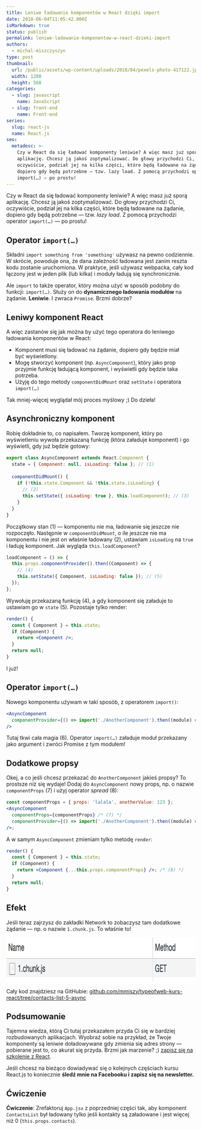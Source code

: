 ```yaml
---
title: Leniwe ładowanie komponentów w React dzięki import
date: 2018-06-04T11:05:42.000Z
isMarkdown: true
status: publish
permalink: leniwe-ladowanie-komponentow-w-react-dzieki-import
authors:
  - michal-miszczyszyn
type: post
thumbnail:
  url: /public/assets/wp-content/uploads/2018/04/pexels-photo-417122.jpeg
  width: 1280
  height: 568
categories:
  - slug: javascript
    name: JavaScript
  - slug: front-end
    name: Front-end
series:
  slug: react-js
  name: React.js
seo:
  metadesc: >-
    Czy w React da się ładować komponenty leniwie? A więc masz już sporą
    aplikację. Chcesz ją jakoś zoptymalizować. Do głowy przychodzi Ci,
    oczywiście, podział jej na kilka części, które będą ładowane na żądanie,
    dopiero gdy będą potrzebne — tzw. lazy load. Z pomocą przychodzi operator
    import(…) — po prostu!
---
```


Czy w React da się ładować komponenty leniwie? A więc masz już sporą aplikację. Chcesz ją jakoś zoptymalizować. Do głowy przychodzi Ci, oczywiście, podział jej na kilka części, które będą ładowane na żądanie, dopiero gdy będą potrzebne — tzw. _lazy load_. Z pomocą przychodzi operator `import(…)` — po prostu!

## Operator `import(…)`

Składni `import something from 'something'` używasz na pewno codziennie. W skrócie, powoduje ona, że dana zależność ładowana jest zanim reszta kodu zostanie uruchomiona. W praktyce, jeśli używasz webpacka, cały kod łączony jest w jeden plik (lub kilka) i moduły ładują się synchronicznie.

Ale `import` to także operator, który można użyć w sposób podobny do funkcji: `import(…)`. Służy on do **dynamicznego ładowania modułów** na żądanie. **Leniwie**. I zwraca `Promise`. Brzmi dobrze?

## Leniwy komponent React

A więc zastanów się jak można by użyć tego operatora do leniwego ładowania komponentów w React:

- Komponent musi się ładować na żądanie, dopiero gdy będzie miał być wyświetlony.
- Mogę stworzyć komponent (np. `AsyncComponent`), który jako prop przyjmie funkcję ładującą komponent, i wyświetli gdy będzie taka potrzeba.
- Użyję do tego metody `componentDidMount` oraz `setState` i operatora `import(…)`

Tak mniej-więcej wyglądał mój proces myślowy ;) Do dzieła!

## Asynchroniczny komponent

Robię dokładnie to, co napisałem. Tworzę komponent, który po wyświetleniu wywoła przekazaną funkcję (która załaduje komponent) i go wyświetli, gdy już będzie gotowy:

```jsx
export class AsyncComponent extends React.Component {
  state = { Component: null, isLoading: false }; // (1)

  componentDidMount() {
    if (!this.state.Component && !this.state.isLoading) {
      // (2)
      this.setState({ isLoading: true }, this.loadComponent); // (3)
    }
  }
}
```

Początkowy stan (1) — komponentu nie ma, ładowanie się jeszcze nie rozpoczęło. Następnie w `componentDidMount`, o ile jeszcze nie ma komponentu i nie jest on właśnie ładowany (2), ustawiam `isLoading` na `true` i ładuję komponent. Jak wygląda `this.loadComponent`?

```jsx
loadComponent = () => {
  this.props.componentProvider().then((Component) => {
    // (4)
    this.setState({ Component, isLoading: false }); // (5)
  });
};
```

Wywołuję przekazaną funkcję (4), a gdy komponent się załaduje to ustawiam go w `state` (5). Pozostaje tylko render:

```jsx
render() {
  const { Component } = this.state;
  if (Component) {
    return <Component />;
  }
  return null;
}
```

I już!

## Operator `import(…)`

Nowego komponentu używam w taki sposób, z operatorem `import()`:

```jsx
<AsyncComponent
  componentProvider={() => import('./AnotherComponent').then((module) => module.AnotherComponent) /* (6) */}
/>
```

Tutaj tkwi cała magia (6). Operator `import(…)` załaduje moduł przekazany jako argument i zwróci Promise z tym modułem!

## Dodatkowe propsy

Okej, a co jeśli chcesz przekazać do `AnotherComponent` jakieś propsy? To prostsze niż się wydaje! Dodaj do `AsyncComponent` nowy props, np. o nazwie `componentProps` (7) i użyj operator _spread_ (8):

```jsx
const componentProps = { props: 'lalala', anotherValue: 123 };
<AsyncComponent
  componentProps={componentProps} /* (7) */
  componentProvider={() => import('./AnotherComponent').then((module) => module.AnotherComponent)}
/>;
```

A w samym `AsyncComponent` zmieniam tylko metodę `render`:

```jsx
render() {
  const { Component } = this.state;
  if (Component) {
    return <Component {...this.props.componentProps} />; /* (8) */
  }
  return null;
}
```

## Efekt

Jeśli teraz zajrzysz do zakładki Network to zobaczysz tam dodatkowe żądanie — np. o nazwie `1.chunk.js`. To właśnie to!

<a href="/public/assets/wp-content/uploads/2018/04/Screen-Shot-2018-04-23-at-8.46.42-PM.png"><img src="/public/assets/wp-content/uploads/2018/04/Screen-Shot-2018-04-23-at-8.46.42-PM.png" alt="Lazy load komponentów React" title="Leniwe ładowanie komponentu w React" width="832" height="118" class="aligncenter size-full wp-image-1465" /></a>

Cały kod znajdziesz na GitHubie: [github.com/mmiszy/typeofweb-kurs-react/tree/contacts-list-5-async](https://github.com/mmiszy/typeofweb-kurs-react/tree/contacts-list-5-async)

## Podsumowanie

Tajemna wiedza, którą Ci tutaj przekazałem przyda Ci się w bardziej rozbudowanych aplikacjach. Wyobraź sobie na przykład, że Twoje komponenty są leniwie doładowywane gdy zmienia się adres strony — pobierane jest to, co akurat się przyda. Brzmi jak marzenie? ;) <a href="https://szkolenia.typeofweb.com/" target="_blank">zapisz się na szkolenie z React</a>.

Jeśli chcesz na bieżąco dowiadywać się o kolejnych częściach kursu React.js to koniecznie <strong>śledź mnie na Facebooku i zapisz się na newsletter.</strong>
<NewsletterForm />
<FacebookPageWidget />

## Ćwiczenie

**Ćwiczenie**: Zrefaktoruj `App.jsx` z poprzedniej części tak, aby komponent `ContactsList` był ładowany tylko jeśli kontakty są załadowane i jest więcej niż 0 (`this.props.contacts`).
